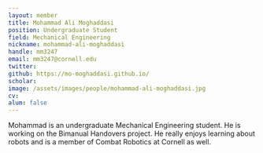 ```yaml
---
layout: member
title: Mohammad Ali Moghaddasi
position: Undergraduate Student
field: Mechanical Engineering
nickname: mohammad-ali-moghaddasi
handle: mm3247
email: mm3247@cornell.edu
twitter:
github: https://mo-moghaddasi.github.io/
scholar:
image: /assets/images/people/mohammad-ali-moghaddasi.jpg
cv:
alum: false
---
```

Mohammad is an undergraduate Mechanical Engineering student. He is working on the Bimanual Handovers project. He really enjoys learning about robots and is a member of Combat Robotics at Cornell as well.
